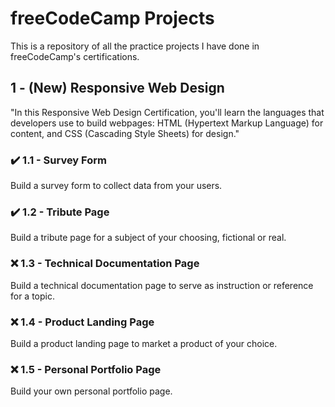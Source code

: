 # freeCodeCamp Projects
 This is a repository of all the practice projects I have done in freeCodeCamp's certifications.

## 1 - (New) Responsive Web Design
 "In this Responsive Web Design Certification, you'll learn the languages that developers use to build webpages: HTML (Hypertext Markup Language) for content, and CSS (Cascading Style Sheets) for design."

### ✔️ 1.1 - Survey Form
 Build a survey form to collect data from your users.

### ✔️ 1.2 - Tribute Page
 Build a tribute page for a subject of your choosing, fictional or real.

### ❌ 1.3 - Technical Documentation Page
 Build a technical documentation page to serve as instruction or reference for a topic.

### ❌ 1.4 - Product Landing Page
 Build a product landing page to market a product of your choice.

### ❌ 1.5 - Personal Portfolio Page
 Build your own personal portfolio page.